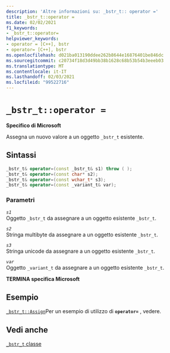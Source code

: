 ```yaml
---
description: 'Altre informazioni su: _bstr_t:: operator ='
title: _bstr_t::operator =
ms.date: 02/02/2021
f1_keywords:
- _bstr_t::operator=
helpviewer_keywords:
- operator = [C++], bstr
- operator= [C++], bstr
ms.openlocfilehash: d021ba013190ddee262b8644e16876401be846dc
ms.sourcegitcommit: c20734f18d3d49bb38b1628c68b53b54b3eeeb03
ms.translationtype: MT
ms.contentlocale: it-IT
ms.lasthandoff: 02/03/2021
ms.locfileid: "99522716"
---
```

# `_bstr_t::operator =`

**Specifico di Microsoft**

Assegna un nuovo valore a un oggetto `_bstr_t` esistente.

## <a name="syntax"></a>Sintassi

```cpp
_bstr_t& operator=(const _bstr_t& s1) throw ( );
_bstr_t& operator=(const char* s2);
_bstr_t& operator=(const wchar_t* s3);
_bstr_t& operator=(const _variant_t& var);
```

### <a name="parameters"></a>Parametri

*`s1`*\
Oggetto `_bstr_t` da assegnare a un oggetto esistente `_bstr_t`.

*`s2`*\
Stringa multibyte da assegnare a un oggetto esistente `_bstr_t`.

*`s3`*\
Stringa unicode da assegnare a un oggetto esistente `_bstr_t`.

*`var`*\
Oggetto `_variant_t` da assegnare a un oggetto esistente `_bstr_t`.

**TERMINA specifica Microsoft**

## <a name="example"></a>Esempio

[`_bstr_t::Assign`](../cpp/bstr-t-assign.md)Per un esempio di utilizzo di **`operator=`** , vedere.

## <a name="see-also"></a>Vedi anche

[`_bstr_t` classe](../cpp/bstr-t-class.md)
